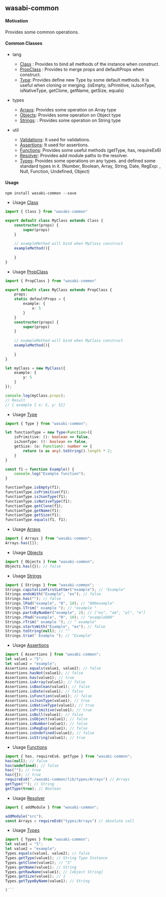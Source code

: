 ## wasabi-common

#### Motivation

Provides some common operations.

#### Common Classes

* lang
    - [Class](https://kbukum.github.io/wasabi-common/modules/_lang_class_.html) : Provides to bind all methods of the instance when construct. 
    - [PropClass](https://kbukum.github.io/wasabi-common/modules/_lang_propclass_.html) : Provides to merge props and defaultProps when construct.
    - [Type](https://kbukum.github.io/wasabi-common/modules/_lang_type_.html): Provides define new Type by some default methods.
    It is useful when cloning or merging. (isEmpty, isPrimitive, isJsonType, isNativeType, getClone, getName, getSize, equals)
      
* types
    - [Arrays](https://kbukum.github.io/wasabi-common/modules/_types_arrays_.html): Provides some operation on Array type
    - [Objects](https://kbukum.github.io/wasabi-common/modules/_types_objects_.html): Provides some operation on Object type
    - [Strings](https://kbukum.github.io/wasabi-common/modules/_types_strings_.html): : Provides some operation on String type

* util
    - [Validations](https://kbukum.github.io/wasabi-common/modules/_util_validations_): It used for validations.
    - [Assertions](https://kbukum.github.io/wasabi-common/modules/_util_assertions_.html): It used for assertions.
    - [Functions](https://kbukum.github.io/wasabi-common/modules/_util_functions_.html): Provides some useful methods (getType, has, requireEs6)
    - [Resolver](https://kbukum.github.io/wasabi-common/modules/_util_resolver_.html): Provides add module paths to the resolver.
    - [Types](https://kbukum.github.io/wasabi-common/modules/_util_types_.html): Provides some operations on any types.
    and defined some standard types in it. (Number, Boolean, Array, String, Date, RegExp: , Null, Function, Undefined, Object)

#### Usage

```ssh
npm install wasabi-common --save
```

* Usage [Class](https://kbukum.github.io/wasabi-common/modules/_lang_class_.html)

```typescript
import { Class } from "wasabi-common"

export default class MyClass extends Class {
    constructor(props) {
        super(props)
    }
    
    // exampleMethod will bind when MyClass construct
    exampleMethod(){
        
    }
}

```

* Usage [PropClass](https://kbukum.github.io/wasabi-common/modules/_lang_propclass_.html)

```typescript
import { PropClass } from "wasabi-common"

export default class MyClass extends PropClass {
    props;
    static defaultProps = {
        example: {
            x: 5
        }
    }
    constructor(props) {
        super(props)
    }
    
    // exampleMethod will bind when MyClass construct
    exampleMethod(){
        
    }
}

let myClass = new MyClass({
    example: {
        y: 5
    }
});

console.log(myClass.props);
// Result
// { example { x: 5, y: 5}}

```

* Usage [Type](https://kbukum.github.io/wasabi-common/modules/_lang_type_.html)

```typescript
import { Type } from "wasabi-common";

let functionType = new Type<Function>({
    isPrimitive: (): boolean => false,
    isJsonType: (): boolean => false,
    getSize: (o: Function): number => {
        return (o as any).toString().length * 2;
    }
}

const f1 = function Example() {
    console.log("Example function");
}

functionType.isEmpty(f1);
functionType.isPrimitive(f1);
functionType.isJsonType(f1);
functionType.isNativeType(f1);
functionType.getClone(f1);
functionType.getName(f1);
functionType.getSize(f1);
functionType.equals(f1, f1);
```


* Usage [Arrays](https://kbukum.github.io/wasabi-common/modules/_types_arrays_.html)

```typescript
import { Arrays } from "wasabi-common";
Arrays.has([]);
```

* Usage [Objects](https://kbukum.github.io/wasabi-common/modules/_types_objects_.html)

```typescript
import { Objects } from "wasabi-common";
Objects.has({}); // false
```

* Usage [Strings](https://kbukum.github.io/wasabi-common/modules/_types_strings_.html)

```typescript
import { Strings } from "wasabi-common";
Strings.capitalizeFirstLetter("example"); // "Example"
Strings.endsWith("Example", "ex"); // false
Strings.has(""); // false
Strings.lPad("example", "0", 10); // "000example"
Strings.lTrim(" example "); // "example "
Strings.partsByNumber("example", 2); // ["ex", "am", "pl", "e"]
Strings.rPad("example", "0", 10); // "example000"
Strings.rTrim(" example "); // " example"
Strings.startsWith("Example", "ex"); // false
Strings.toString(null); // ""
Strings.trim(" Example "); // "Example"
```
  
* Usage [Assertions](https://kbukum.github.io/wasabi-common/modules/_util_assertions_.html)

```typescript
import { Assertions } from "wasabi-common";
let value1 = "5";
let value2 = "example";
Assertions.equals(value1, value2); // false
Assertions.hasNot(value1); // false
Assertions.has(value1); // true
Assertions.isArray(value1); // false
Assertions.isBoolean(value1); // false
Assertions.isDate(value1); // false
Assertions.isFunction(value1); // false
Assertions.isJsonType(value1); // true
Assertions.isNativeType(value1); // true
Assertions.isPrimitive(value1); // true
Assertions.isNull(value1); // false
Assertions.isObject(value1); // false
Assertions.isNumber(value1); // false
Assertions.isRegExp(value1); // false
Assertions.isUndefined(value1); // false
Assertions.isString(value1); // true
```

* Usage [Functions](https://kbukum.github.io/wasabi-common/modules/_util_functions_.html)

```typescript
import { has, requireEs6, getType } from "wasabi-common";
has(null); // false
has(undefined); // false
has(""); // true
has({}); // true
requireEs6("./wasabi-common/lib/types/Arrays") // Arrays
getType(""); // String
getType(true); // Boolean
```

* Usage [Resolver](https://kbukum.github.io/wasabi-common/modules/_util_resolver_.html)

```typescript
import { addModule } from "wasabi-common";

addModule("src");
const Arrays = requireEs6("types/Arrays") // absolute call
```

* Usage [Types](https://kbukum.github.io/wasabi-common/modules/_util_types_.html)

```typescript
import { Types } from "wasabi-common";
let value1 = "5";
let value2 = "example";
Types.equals(value1, value2); // false
Types.getType(value1); // String Type Instance
Types.getClone(value1); // "5"
Types.getName(value1); // String
Types.getRawName(value1); // [object String]
Types.getSize(value1); // 1    
Types.getTypeByName(value1); // String

)```
